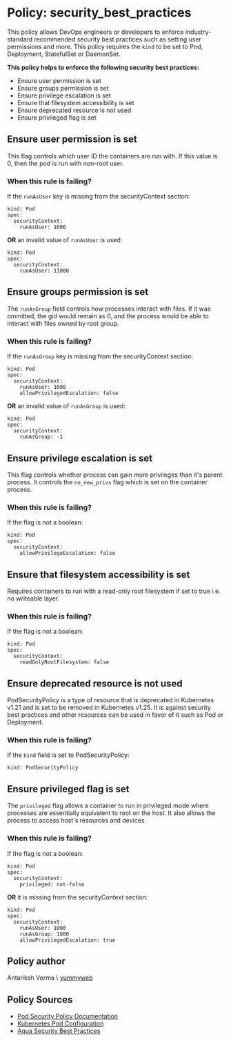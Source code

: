 # Policy: security_best_practices
This policy allows DevOps engineers or developers to enforce industry-standard recommended security
best practices such as setting user permissions and more. This policy requires the `kind`
to be set to Pod, Deployment, StatefulSet or DaemonSet.

__This policy helps to enforce the following security best practices:__
* Ensure user permission is set
* Ensure groups permission is set
* Ensure privilege escalation is set
* Ensure that filesystem accessibility is set
* Ensure deprecated resource is not used
* Ensure privileged flag is set

## Ensure user permission is set
This flag controls which user ID the containers are run with. If this value is 0, then
the pod is run with non-root user.

### When this rule is failing?
If the `runAsUser` key is missing from the securityContext section:  
```
kind: Pod
spec:
  securityContext:
    runAsUser: 1000
```

__OR__ an invalid value of `runAsUser` is used:
```
kind: Pod
spec:
  securityContext:
    runAsUser: 11000
```

## Ensure groups permission is set
The `runAsGroup` field controls how processes interact with files. If it was ommitted,
the gid would remain as 0, and the process would be able to interact with files owned
by root group.

### When this rule is failing?
If the `runAsGroup` key is missing from the securityContext section:  
```
kind: Pod
spec:
  securityContext:
    runAsUser: 1000
    allowPrivilegedEscalation: false
```

__OR__ an invalid value of `runAsGroup` is used:
```
kind: Pod
spec:
  securityContext:
    runAsGroup: -1
```

## Ensure privilege escalation is set
This flag controls whether process can gain more privileges than it's parent process.
It controls the `no_new_privs` flag which is set on the container process.

### When this rule is failing?
If the flag is not a boolean: 
```
kind: Pod
spec:
  securityContext:
    allowPrivilegeEscalation: false
```

## Ensure that filesystem accessibility is set
Requires containers to run with a read-only root filesystem if set to true i.e. no
writeable layer.

### When this rule is failing?
If the flag is not a boolean:
```
kind: Pod
spec:
  securityContext:
    readOnlyRootFilesystem: false
```

## Ensure deprecated resource is not used
PodSecurityPolicy is a type of resource that is deprecated in Kubernetes v1.21 and is
set to be removed in Kubernetes v1.25. It is against security best practices and other
resources can be used in favor of it such as Pod or Deployment.

### When this rule is failing?
If the `kind` field is set to PodSecurityPolicy:
```
kind: PodSecurityPolicy
```

## Ensure privileged flag is set
The `privileged` flag allows a container to run in privileged mode where processes are
essentially equivalent to root on the host. It also allows the process to access host's
resources and devices.

### When this rule is failing?
If the flag is not a boolean:
```
kind: Pod
spec:
  securityContext:
    privileged: not-false
```

__OR__ it is missing from the securityContext section:
```
kind: Pod
spec:
  securityContext:
    runAsUser: 1000
    runAsGroup: 1000
    allowPrivilegedEscalation: true
```

## Policy author
Antariksh Verma \\ [yummyweb](https://github.com/yummyweb)

## Policy Sources
- [Pod Security Policy Documentation](https://kubernetes.io/docs/concepts/policy/pod-security-policy/)
- [Kubernetes Pod Configuration](https://kubernetes.io/docs/tasks/configure-pod-container/security-context/)
- [Aqua Security Best Practices](https://www.aquasec.com/cloud-native-academy/kubernetes-in-production/kubernetes-security-best-practices-10-steps-to-securing-k8s/)
